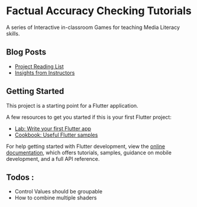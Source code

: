 # Factual Accuracy Checking Tutorials
A series of Interactive in-classroom Games for teaching Media Literacy skills.


## Blog Posts 
- [Project Reading List](https://tattle.co.in/blog/factshala-project-reading-list)
- [Insights from Instructors](https://tattle.co.in/blog/media-literacy-in-classrooms-insights-from-instructors)


## Getting Started

This project is a starting point for a Flutter application.

A few resources to get you started if this is your first Flutter project:

- [Lab: Write your first Flutter app](https://docs.flutter.dev/get-started/codelab)
- [Cookbook: Useful Flutter samples](https://docs.flutter.dev/cookbook)

For help getting started with Flutter development, view the
[online documentation](https://docs.flutter.dev/), which offers tutorials,
samples, guidance on mobile development, and a full API reference.


## Todos : 
- Control Values should be groupable
- How to combine multiple shaders